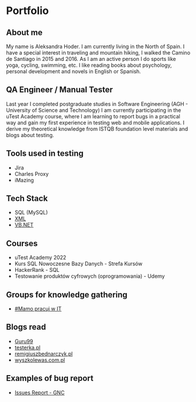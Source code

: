 # Portfolio


## About me
My name is Aleksandra Hoder.
I am currently living in the North of Spain.
I have a special interest in traveling and mountain hiking, I walked the Camino de Santiago in 2015 and 2016. 
As I am an active person I do sports like yoga, cycling, swimming, etc. I like reading books about psychology, personal development and novels in English or Spanish.

## QA Engineer / Manual Tester

Last year I completed postgraduate studies in Software Engineering (AGH - University of Science and Technology)
I am currently participating in the uTest Academy course, where I am learning to report bugs in a practical way and gain my first experience in testing web and mobile applications. I derive my theoretical knowledge from ISTQB foundation level materials and blogs about testing.

 ## Tools used in testing
 
 * Jira
 * Charles Proxy
 * iMazing

 ## Tech Stack
 
 * SQL (MySQL)
 * [XML](https://github.com/hoderaleksandra/invoices)
 * [VB.NET](https://github.com/hoderaleksandra/bookstore)
 
 ## Courses
 
 * uTest Academy 2022 
 * Kurs SQL Nowoczesne Bazy Danych - Strefa Kursów
 * HackerRank - SQL
 * Testowanie produktów cyfrowych (oprogramowania) - Udemy 
 
 ## Groups for knowledge gathering
 
 * [#Mamo pracuj w IT](https://www.facebook.com/groups/mamopracujwit)

 ## Blogs read
 * [Guru99](https://www.guru99.com/)
 * [testerka.pl](http://testerka.pl)
 * [remigiuszbednarczyk.pl](https://remigiuszbednarczyk.pl/)
 * [wyszkolewas.com.pl](https://www.wyszkolewas.com.pl/)

 ## Examples of bug report
 * [Issues Report - GNC](https://drive.google.com/drive/folders/1Nus_N-jvmE9D_5tm1UjnLH_LuT8P5xyE?usp=sharing) 
